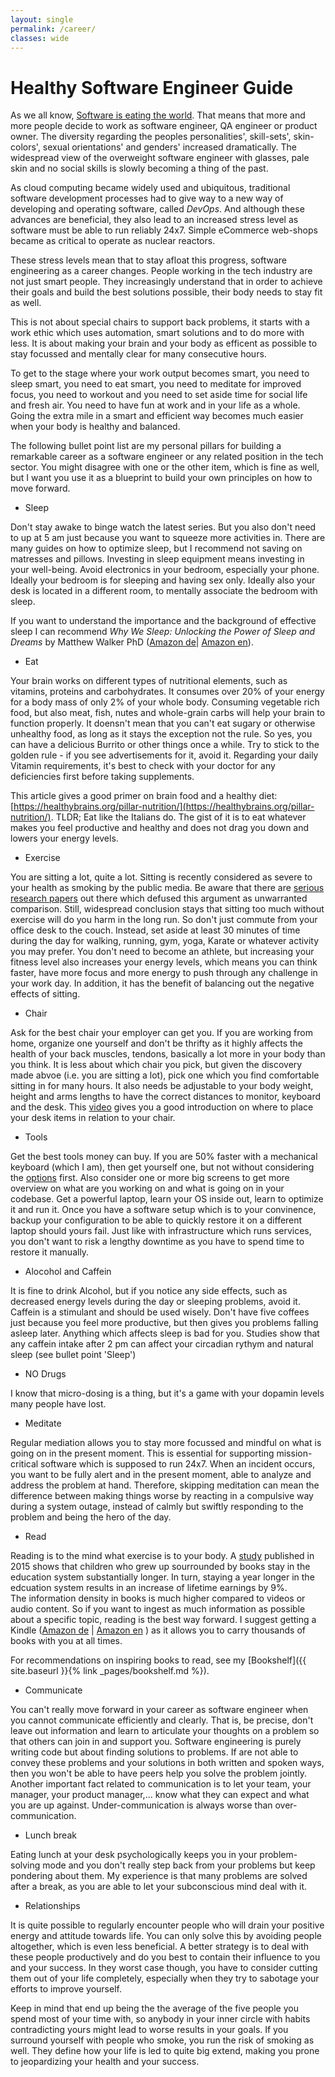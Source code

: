 ```yaml
---
layout: single
permalink: /career/
classes: wide
---
```


# Healthy Software Engineer Guide
As we all know, [Software is eating the world](https://a16z.com/2011/08/20/why-software-is-eating-the-world/). That means that more and more people decide
to work as software engineer, QA engineer or product owner. The diversity regarding the peoples personalities', skill-sets', skin-colors', sexual orientations' and genders' increased dramatically.
The widespread view of the overweight software engineer with glasses, pale skin and no social skills is slowly becoming a thing of the past.

As cloud computing became widely used and ubiquitous, traditional software development processes had to give way to a new way of developing and operating software, called _DevOps_. 
And although these advances are beneficial, they also lead to an increased stress level as software must be able to run reliably 24x7. Simple eCommerce web-shops became as critical 
to operate as nuclear reactors. 
  
These stress levels mean that to stay afloat this progress, software engineering as a career changes. People working in the tech industry are not just smart people.
They increasingly understand that in order to achieve their goals and build the best solutions possible, their body needs to stay fit as well.

This is not about special chairs to support back problems, it starts with a work ethic which uses automation, smart solutions and 
to do more with less. It is about making your brain and your body as efficent as possible to stay focussed and mentally clear for many consecutive hours.

To get to the stage where your work output becomes smart, you need to sleep smart, you need to eat smart, you need to meditate for improved focus, 
you need to workout and you need to set aside time for social life and fresh air. You need to have fun at work and in your life as a whole. 
Going the extra mile in a smart and efficient way becomes much easier when your body is healthy and balanced. 

The following bullet point list are my personal pillars for building a remarkable career as a software engineer or any related position in the tech sector. You might disagree with one or the other
item, which is fine as well, but I want you use it as a blueprint to build your own principles on how to move forward. 

* Sleep 

Don't stay awake to binge watch the latest series. But you also don't need to up at 5 am just because you want to squeeze more activities in. There are many guides 
on how to optimize sleep, but I recommend not saving on matresses and pillows. Investing in sleep equipment means investing in your well-being. Avoid electronics in your bedroom, especially your phone.
Ideally your bedroom is for sleeping and having sex only. Ideally also your desk is located in a different room, to mentally associate the bedroom with sleep.

If you want to understand the importance and the background of effective sleep I can recommend _Why We Sleep: Unlocking the Power of Sleep and Dreams_ by Matthew Walker PhD
([Amazon de](https://amzn.to/38FNK0O )| [Amazon en](https://amzn.to/34Oga82)).

* Eat

Your brain works on different types of nutritional elements, such as vitamins, proteins and carbohydrates. It consumes over 20% of your energy for a body mass of only 2% of your whole body. 
Consuming vegetable rich food, but also meat, fish, nutes and whole-grain carbs will help your brain to function properly. It doensn't mean that you can't eat sugary or otherwise unhealthy food, as long
as it stays the exception not the rule. So yes, you can have a delicious Burrito or other things once a while. Try to stick to the golden rule - if you see advertisements for it, avoid it.  Regarding
your daily Vitamin requirements, it's best to check with your doctor for any deficiencies first before taking supplements. 

This article gives a good primer on brain food and a healthy diet: [https://healthybrains.org/pillar-nutrition/](https://healthybrains.org/pillar-nutrition/). TLDR; Eat like the Italians do. 
The gist of it is to eat whatever makes you feel productive and healthy and does not drag you down and lowers your energy levels. 

* Exercise

You are sitting a lot, quite a lot. Sitting is recently considered as severe to your health as smoking by the public media. Be aware that there are [serious research papers](https://www.ncbi.nlm.nih.gov/pmc/articles/PMC6187798/) out there which defused
this argument as unwarranted comparison. Still, widespread conclusion stays that sitting too much without exercise will do you harm in the long run. So don't just commute from your office desk to the couch. 
Instead, set aside at least 30 minutes of time during the day for walking, running, gym, yoga, Karate or whatever activity you may prefer. You don't need to become an athlete, but increasing your fitness level also increases your energy levels, which means you can think faster, have more focus and more energy to push through any challenge in your work day. 
In addition, it has the benefit of balancing out the negative effects of sitting. 

* Chair

Ask for the best chair your employer can get you. If you are working from home, organize one yourself and don't be thrifty as it highly affects the health of your back muscles, 
tendons, basically a lot more in your body than you think. It is less about which chair you pick, but given the discovery made abvoe (i.e. you are sitting a lot), pick one which you
find comfortable sitting in for many hours. It also needs be adjustable to your body weight, height and arms lengths to have the correct distances to monitor, keyboard and the desk. 
This [video](https://www.youtube.com/watch?app=desktop&v=F8_ME4VwTiw) gives you a good introduction on where to place your desk items in relation to your chair.

* Tools

Get the best tools money can buy. If you are 50% faster with a mechanical keyboard (which I am), then get yourself one, but not without considering the [options](https://medium.com/@jackyfeng530/a-brief-introduction-to-the-world-of-mechanical-keyboards-60009f8a0aa9) first. 
Also consider one or more big screens to get more overview on what are you working on and what is going on in your codebase. Get a powerful laptop, learn your OS inside out, learn to optimize it and run it. Once you have a software setup
which is to your convinence, backup your configuration to be able to quickly restore it on a different laptop should yours fail. Just like with infrastructure which runs services, you don't want to risk a lengthy downtime as you have to spend time to restore it manually. 

* Alocohol and Caffein

It is fine to drink Alcohol, but if you notice any side effects, such as decreased energy levels during the day or sleeping problems, avoid it.
Caffein is a stimulant and should be used wisely. Don't have five coffees just because you feel more productive, but then gives you problems falling asleep later. Anything which 
affects sleep is bad for you. Studies show that any caffein intake after 2 pm can affect your circadian rythym and natural sleep (see bullet point 'Sleep')

* NO Drugs

I know that micro-dosing is a thing, but it's a game with your dopamin levels many people have lost.

* Meditate

Regular mediation allows you to stay more focussed and mindful on what is going on in the present moment. This is essential for supporting mission-critical software which is supposed to run 24x7. 
When an incident occurs, you want to be fully alert and in the present moment, able to analyze and address the problem at hand. Therefore, skipping meditation can mean the difference between making things worse by reacting in a compulsive way during a system outage, instead of calmly but swiftly responding
to the problem and being the hero of the day.
<!---
TODO find a good meditation app and suggest it here, or other guides/tips on meditation
-->


* Read

Reading is to the mind what exercise is to your body. A [study](https://onlinelibrary.wiley.com/doi/abs/10.1111/ecoj.12307]) published in 2015 shows that children who grew up sourrounded by books stay in the education system substantially longer.
In turn, staying a year longer in the edcuation system results in an increase of lifetime earnings by 9%.  
The information density in books is much higher compared to videos or audio content. So if you want to ingest as much information as possible about a specific topic, reading is the best way forward. I suggest
getting a Kindle ([Amazon de](https://amzn.to/37RRkGe) \| [Amazon en](https://amzn.to/2WSKR7q) ) as it allows you to carry thousands of books with you at all times.

For recommendations on inspiring books to read, see my [Bookshelf]({{ site.baseurl }}{% link _pages/bookshelf.md %}). 

* Communicate

You can't really move forward in your career as software engineer when you cannot communicate efficiently and clearly. That is, be precise, don't leave out information and learn to articulate your thoughts on a problem so that others can join in and support you.
Software engineering is purely writing code but about finding solutions to problems. If are not able to convey these problems and your solutions in both written and spoken ways, then you won't be able to have peers help you solve the problem jointly.  
Another important fact related to communication is to let your team, your manager, your product manager,... know what they can expect and what you are up against. Under-communication is always worse than over-communication.    
    
* Lunch break

Eating lunch at your desk psychologically keeps you in your problem-solving mode and you don't really step back from your problems but keep pondering about them. 
My experience is that many problems are solved after a break, as you are able to let your subconscious mind deal with it.    

* Relationships

It is quite possible to regularly encounter people who will drain your positive energy and attitude towards life. You can only
solve this by avoiding people altogether, which is even less beneficial. A better strategy is to deal with these people
productively and do you best to contain their influence to you and your success. In they worst case though, you have to consider cutting them 
out of your life completely, especially when they try to sabotage your efforts to improve yourself.

Keep in mind that end up being the the average of the five people you spend most of your time with, so anybody in your inner circle with habits contradicting yours might lead to worse results in your goals. 
If you surround yourself with people who smoke, you run the risk of smoking as well. They define how your life is led to quite big extend, making you prone to jeopardizing your health and your success.